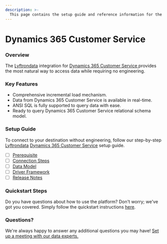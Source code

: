 ```yaml
---
description: >-
  This page contains the setup guide and reference information for the Dynamics 365 Customer Service source connector.
---
```


# Dynamics 365 Customer Service

### Overview

The [Lyftrondata](https://www.lyftrondata.com/) integration for [Dynamics 365 Customer Service](https://www.lyftrondata.com/integration/dynamics-365-customer-service/)[ ](https://www.lyftrondata.com/integration/dynamics-365-customer-service/)provides the most natural way to access data while requiring no engineering.

### Key Features

* Comprehensive incremental load mechanism.
* Data from Dynamics 365 Customer Service is available in real-time.&#x20;
* ANSI SQL is fully supported to query data with ease.
* Ready to query Dynamics 365 Customer Service relational schema model.

### Setup Guide

To connect to your destination without engineering, follow our step-by-step [Lyftrondata](https://www.lyftrondata.com/)  [Dynamics 365 Customer Service](https://www.lyftrondata.com/integration/dynamics-365-customer-service/) setup guide.

* [ ] [Prerequisite](../../business-analytics/dynamics-365-customer-service/prerequisite.md)
* [ ] [Connection Steps](../../business-analytics/dynamics-365-customer-service/connection-steps.md)
* [ ] [Data Model](../../business-analytics/dynamics-365-customer-service/data-model/)
* [ ] [Driver Framework](../../business-analytics/dynamics-365-customer-service/driver-framework/)
* [ ] [Release Notes](../../business-analytics/dynamics-365-customer-service/release-notes.md)

### Quickstart Steps

Do you have questions about how to use the platform? Don't worry; we've got you covered. Simply follow the quickstart instructions [here](../../../quickstart-steps.md).

### Questions? <a href="#questions" id="questions"></a>

We're always happy to answer any additional questions you may have! [Set up a meeting with our data experts.](https://www.lyftrondata.com/book-a-meeting/)

